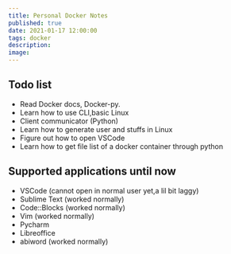 ```yaml
---
title: Personal Docker Notes
published: true
date: 2021-01-17 12:00:00
tags: docker
description:
image:
---
```

## Todo list
- Read Docker docs, Docker-py.
- Learn how to use CLI,basic Linux
- Client communicator (Python)
- Learn how to generate user and stuffs in Linux
- Figure out how to open VSCode
- Learn how to get file list of a docker container through python
## Supported applications until now
- VSCode (cannot open in normal user yet,a lil bit laggy)
- Sublime Text (worked normally)
- Code::Blocks (worked normally)
- Vim (worked normally)
- Pycharm
- Libreoffice
- abiword (worked normally)
